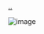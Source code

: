 [..
](https://teste-de-qi.netlify.app/) 


![image](https://github.com/aesir0101/MemeQItest/assets/84733192/20f3f7ee-4991-461c-96bf-7fde9a5ac228)
